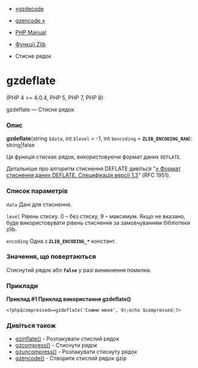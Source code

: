 - [«gzdecode](function.gzdecode.md)
- [gzencode »](function.gzencode.md)

- [PHP Manual](index.md)
- [Функції Zlib](ref.zlib.md)
- Стисне рядок

# gzdeflate

(PHP 4 \>= 4.0.4, PHP 5, PHP 7, PHP 8)

gzdeflate — Стисне рядок

### Опис

**gzdeflate**(string `$data`, int `$level` = -1, int `$encoding` =
**`ZLIB_ENCODING_RAW`**): string\|false

Ця функція стискає рядок, використовуючи формат даних `DEFLATE`.

Детальніше про алгоритм стиснення DEFLATE дивіться "[» Формат стиснення даних DEFLATE. Специфікація версії 1.3](http://www.faqs.org/rfcs/rfc1951)"
(RFC 1951).

### Список параметрів

`data`
Дані для стиснення.

`level`
Рівень стиску. 0 – без стиску, 9 – максимум. Якщо не вказано, буде
використовувати рівень стиснення за замовчуванням бібліотеки zlib.

`encoding`
Одна з **`ZLIB_ENCODING_*`** констант.

### Значення, що повертаються

Стиснутий рядок або **`false`** у разі виникнення помилки.

### Приклади

**Приклад #1 Приклад використання **gzdeflate()****

` <?php$compressed==gzdeflate('Сожми меня', 9);echo $compressed;?> `

### Дивіться також

- [gzinflate()](function.gzinflate.md) - Розпакувати стислий рядок
- [gzcompress()](function.gzcompress.md) - Стиснути рядок
- [gzuncompress()](function.gzuncompress.md) - Розпакувати стиснуту
рядок
- [gzencode()](function.gzencode.md) - Створити стислий рядок gzip
